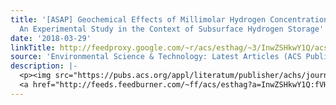 ```yaml
---
title: '[ASAP] Geochemical Effects of Millimolar Hydrogen Concentrations in Groundwater:
  An Experimental Study in the Context of Subsurface Hydrogen Storage'
date: '2018-03-29'
linkTitle: http://feedproxy.google.com/~r/acs/esthag/~3/InwZSHkwY1Q/acs.est.7b05467
source: 'Environmental Science & Technology: Latest Articles (ACS Publications)'
description: |-
  <p><img src="https://pubs.acs.org/appl/literatum/publisher/achs/journals/content/esthag/0/esthag.ahead-of-print/acs.est.7b05467/20180329/images/medium/es-2017-05467w_0006.gif" alt="TOC Graphic"/></p><div><cite>Environmental Science & Technology</cite></div><div>DOI: 10.1021/acs.est.7b05467</div><div class="feedflare">
  <a href="http://feeds.feedburner.com/~ff/acs/esthag?a=InwZSHkwY1Q:fVHLNdWRkN0:yIl2AUoC8zA"><img src="http://feeds.feedburner.com/~ff/acs/esthag?d=yIl2AUoC8zA" border="0"></img></a>
---
```

